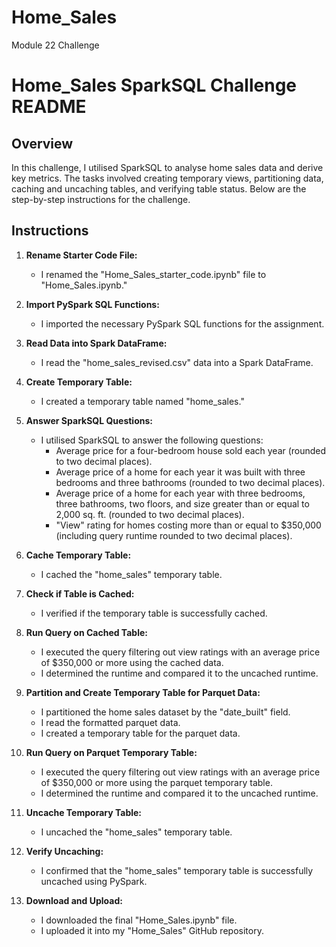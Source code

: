 # Home_Sales
Module 22 Challenge

# Home_Sales SparkSQL Challenge README

## Overview

In this challenge, I utilised SparkSQL to analyse home sales data and derive key metrics. The tasks involved creating temporary views, partitioning data, caching and uncaching tables, and verifying table status. Below are the step-by-step instructions for the challenge.

## Instructions

1. **Rename Starter Code File:**
   - I renamed the "Home_Sales_starter_code.ipynb" file to "Home_Sales.ipynb."

2. **Import PySpark SQL Functions:**
   - I imported the necessary PySpark SQL functions for the assignment.

3. **Read Data into Spark DataFrame:**
   - I read the "home_sales_revised.csv" data into a Spark DataFrame.

4. **Create Temporary Table:**
   - I created a temporary table named "home_sales."

5. **Answer SparkSQL Questions:**
   - I utilised SparkSQL to answer the following questions:
      - Average price for a four-bedroom house sold each year (rounded to two decimal places).
      - Average price of a home for each year it was built with three bedrooms and three bathrooms (rounded to two decimal places).
      - Average price of a home for each year with three bedrooms, three bathrooms, two floors, and size greater than or equal to 2,000 sq. ft. (rounded to two decimal places).
      - "View" rating for homes costing more than or equal to $350,000 (including query runtime rounded to two decimal places).

6. **Cache Temporary Table:**
   - I cached the "home_sales" temporary table.

7. **Check if Table is Cached:**
   - I verified if the temporary table is successfully cached.

8. **Run Query on Cached Table:**
   - I executed the query filtering out view ratings with an average price of $350,000 or more using the cached data.
   - I determined the runtime and compared it to the uncached runtime.

9. **Partition and Create Temporary Table for Parquet Data:**
   - I partitioned the home sales dataset by the "date_built" field.
   - I read the formatted parquet data.
   - I created a temporary table for the parquet data.

10. **Run Query on Parquet Temporary Table:**
    - I executed the query filtering out view ratings with an average price of $350,000 or more using the parquet temporary table.
    - I determined the runtime and compared it to the uncached runtime.

11. **Uncache Temporary Table:**
    - I uncached the "home_sales" temporary table.

12. **Verify Uncaching:**
    - I confirmed that the "home_sales" temporary table is successfully uncached using PySpark.

13. **Download and Upload:**
    - I downloaded the final "Home_Sales.ipynb" file.
    - I uploaded it into my "Home_Sales" GitHub repository.
